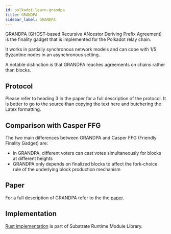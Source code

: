 ```yaml
---
id: polkadot-learn-grandpa
title: GRANDPA
sidebar_label: GRANDPA
---
```


GRANDPA (GHOST-based Recursive ANcestor Deriving Prefix Agreement) is the finality gadget that is implemented for the Polkadot relay chain.

It works in partially synchronous network models and can cope with 1/5 Byzantine nodes in an asynchronous setting.

A notable distinction is that GRANDPA reaches agreements on chains rather than blocks.

## Protocol

Please refer to heading 3 in the paper for a full description of the protocol. It is better to go to the source than copying the text here and butchering the Latex formatting.

## Comparison with Casper FFG

The two main differences between GRANDPA and Casper FFG (Friendly Finality Gadget) are:

 - in GRANDPA, different voters can cast votes simultaneously for blocks at different heights
 - GRANDPA only depends on finalized blocks to affect the fork-choice rule of the underlying block production mechanism

## Paper

For a full description of GRANDPA refer to the the [paper](https://github.com/w3f/consensus/blob/master/pdf/grandpa.pdf).

## Implementation

[Rust implementation](https://github.com/paritytech/substrate/blob/master/srml/grandpa/src/lib.rs) is part of Substrate Runtime Module Library.
